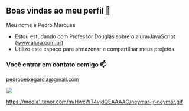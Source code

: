 ## Boas vindas ao meu perfil 🖤

Meu nome é Pedro Marques

- Estou estudando com Professor Douglas sobre o alura/JavaScript (www.alura.com.br)
- Utilizo este espaço para armazenar e compartilhar meus projetos


### Você entrar em contato comigo 📫

pedropeixegarcia@gmail.com

![](https://media1.tenor.com/m/HwcWT4vjdQEAAAAC/neymar-jr-neymar.gif)



https://media1.tenor.com/m/HwcWT4vjdQEAAAAC/neymar-jr-neymar.gif

